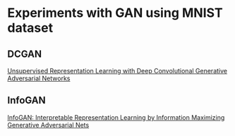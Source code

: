 # Experiments with GAN using MNIST dataset

## DCGAN
[Unsupervised Representation Learning with Deep Convolutional Generative Adversarial Networks](https://arxiv.org/abs/1511.06434)

## InfoGAN
[InfoGAN: Interpretable Representation Learning by Information Maximizing Generative Adversarial Nets](https://arxiv.org/abs/1606.03657)

